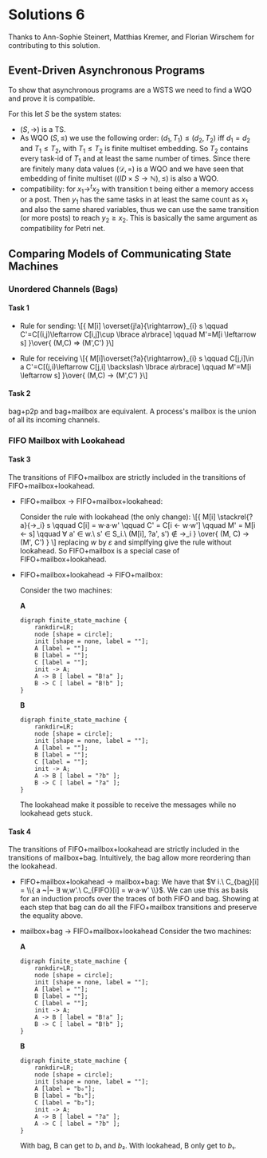 # Solutions 6

Thanks to Ann-Sophie Steinert, Matthias Kremer, and Florian Wirschem for contributing to this solution.


## Event-Driven Asynchronous Programs

To show that asynchronous programs are a WSTS we need to find a WQO and prove it is compatible.

For this let $S$ be the system states:

* $(S, \rightarrow)$ is a TS.
* As WQO $(S, \leq)$ we use the following order: $(d_1, T_1) \leq (d_2, T_2)$ iff $d_1 = d_2$ and $T_1 \leq T_2$, with $T_1 ≤ T_2$ is finite multiset embedding.
  So $T_2$ contains every task-id of $T_1$ and at least the same number of times.
  Since there are finitely many data values $(\mathcal{D}, =)$ is a WQO and we have seen that embedding of finite multiset $((ID × S → ℕ), ≤)$ is also a WQO.
* compatibility: for $x_1 \rightarrow^t x_2$ with transition t being either a memory access or a post. Then $y_1$ has the same tasks in at least the same count as $x_1$ and also the same shared variables, thus we can use the same transition (or more posts) to reach $y_2 \geq x_2$. This is basically the same argument as compatibility for Petri net.

## Comparing Models of Communicating State Machines

### Unordered Channels (Bags)

#### Task 1

* Rule for sending:
\\[{
    M[i] \overset{j!a}{\rightarrow}_{i} s \qquad C'=C[(i,j)\leftarrow C[i,j]\cup \lbrace a\rbrace] \qquad M'=M[i \leftarrow s]
}\over{
    (M,C) ⇒ (M',C')
}\\]

* Rule for receiving
\\[{
    M[i]\overset{?a}{\rightarrow}_{i} s \qquad C[j,i]\in a C'=C[(j,i)\leftarrow C[j,i] \backslash \lbrace a\rbrace] \qquad M'=M[i \leftarrow s]
}\over{
    (M,C) → (M',C')
}\\]

#### Task 2

bag+p2p and bag+mailbox are equivalent.
A process's mailbox is the union of all its incoming channels.

### FIFO Mailbox with Lookahead

#### Task 3

The transitions of FIFO+mailbox are strictly included in the transitions of FIFO+mailbox+lookahead.

* FIFO+mailbox → FIFO+mailbox+lookahead:

  Consider the rule with lookahead (the only change):
  \\[{
  M[i] \stackrel{?a}{→_i} s   \qquad   C[i] = w·a·w'   \qquad  C' = C[i ←  w·w']  \qquad  M' = M[i ← s]  \\qquad ∀ a' ∈ w.\ s' ∈ S_i.\ (M[i], ?a', s') ∉ →_i 
  } \over{
                          (M, C) → (M', C')
  }
  \\]
  replacing $w$ by $ε$ and simplfying give the rule without lookahead.
  So FIFO+mailbox is a special case of FIFO+mailbox+lookahead.

* FIFO+mailbox+lookahead → FIFO+mailbox:

  Consider the two machines:

  __A__
  ```graphviz
  digraph finite_state_machine {
      rankdir=LR;
      node [shape = circle];
      init [shape = none, label = ""];
      A [label = ""];
      B [label = ""];
      C [label = ""];
      init -> A;
      A -> B [ label = "B!a" ];
      B -> C [ label = "B!b" ];
  }
  ```
  __B__
  ```graphviz
  digraph finite_state_machine {
      rankdir=LR;
      node [shape = circle];
      init [shape = none, label = ""];
      A [label = ""];
      B [label = ""];
      C [label = ""];
      init -> A;
      A -> B [ label = "?b" ];
      B -> C [ label = "?a" ];
  }
  ```
  The lookahead make it possible to receive the messages while no lookahead gets stuck.

#### Task 4

The transitions of FIFO+mailbox+lookahead are strictly included in the transitions of mailbox+bag.
Intuitively, the bag allow more reordering than the lookahead.

* FIFO+mailbox+lookahead → mailbox+bag:
  We have that $∀ i.\ C_{bag}[i] = \\{ a ~|~ ∃ w,w'.\ C_{FIFO}[i] = w·a·w' \\}$.
  We can use this as basis for an induction proofs over the traces of both FIFO and bag.
  Showing at each step that bag can do all the FIFO+mailbox transitions and preserve the equality above.

* mailbox+bag → FIFO+mailbox+lookahead
  Consider the two machines:

  __A__
  ```graphviz
  digraph finite_state_machine {
      rankdir=LR;
      node [shape = circle];
      init [shape = none, label = ""];
      A [label = ""];
      B [label = ""];
      C [label = ""];
      init -> A;
      A -> B [ label = "B!a" ];
      B -> C [ label = "B!b" ];
  }
  ```
  __B__
  ```graphviz
  digraph finite_state_machine {
      rankdir=LR;
      node [shape = circle];
      init [shape = none, label = ""];
      A [label = "b₀"];
      B [label = "b₁"];
      C [label = "b₂"];
      init -> A;
      A -> B [ label = "?a" ];
      A -> C [ label = "?b" ];
  }
  ```
  With bag, B can get to $b₁$ and $b₂$.
  With lookahead, B only get to $b₁$.
